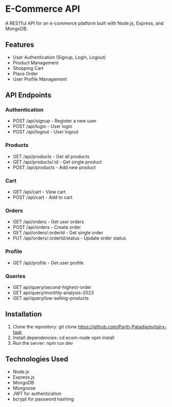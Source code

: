 # E-Commerce API

A RESTful API for an e-commerce platform built with Node.js, Express, and MongoDB.

## Features

- User Authentication (Signup, Login, Logout)
- Product Management
- Shopping Cart
- Place Order
- User Profile Management

## API Endpoints

### Authentication
- POST /api/signup - Register a new user
- POST /api/login - User login
- POST /api/logout - User logout

### Products
- GET /api/products - Get all products
- GET /api/products/:id - Get single product
- POST /api/products - Add new product

### Cart
- GET /api/cart - View cart
- POST /api/cart - Add to cart

### Orders
- GET /api/orders - Get user orders
- POST /api/orders - Create order
- GET /api/orders/:orderId - Get single order
- PUT /api/orders/:orderId/status - Update order status

### Profile
- GET /api/profile - Get user profile

### Queries
- GET api/query/second-highest-order
- GET api/query/monthly-analysis-2023
- GET api/query/low-selling-products

## Installation

1. Clone the repository: git clone https://github.com/Parth-Patadia/evitalrx-task
2. Install dependencies:
   cd ecom-node
   npm install
3. Run the server: npm run dev

## Technologies Used

- Node.js
- Express.js
- MongoDB
- Mongoose
- JWT for authentication
- bcrypt for password hashing
